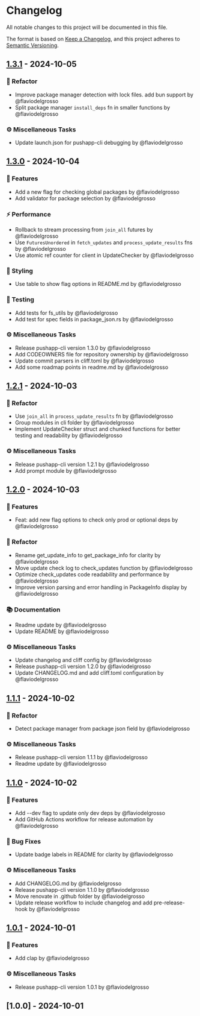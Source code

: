 # Changelog

All notable changes to this project will be documented in this file.

The format is based on [Keep a Changelog](https://keepachangelog.com/en/1.0.0/),
and this project adheres to [Semantic Versioning](https://semver.org/spec/v2.0.0.html).

## [1.3.1] - 2024-10-05

### <!-- 2 -->🚜 Refactor
- Improve package manager detection with lock files. add bun support by @flaviodelgrosso
- Split package manager `install_deps` fn in smaller functions by @flaviodelgrosso

### <!-- 7 -->⚙️ Miscellaneous Tasks
- Update launch.json for pushapp-cli debugging by @flaviodelgrosso

## [1.3.0] - 2024-10-04

### <!-- 0 -->🚀 Features
- Add a new flag for checking global packages by @flaviodelgrosso
- Add validator for package selection by @flaviodelgrosso

### <!-- 4 -->⚡ Performance
- Rollback to stream processing from `join_all` futures by @flaviodelgrosso
- Use `FuturesUnordered` in `fetch_updates` and `process_update_results` fns by @flaviodelgrosso
- Use atomic ref counter for client in UpdateChecker by @flaviodelgrosso

### <!-- 5 -->🎨 Styling
- Use table to show flag options in README.md by @flaviodelgrosso

### <!-- 6 -->🧪 Testing
- Add tests for fs_utils by @flaviodelgrosso
- Add test for spec fields in package_json.rs by @flaviodelgrosso

### <!-- 7 -->⚙️ Miscellaneous Tasks
- Release pushapp-cli version 1.3.0 by @flaviodelgrosso
- Add CODEOWNERS file for repository ownership by @flaviodelgrosso
- Update commit parsers in cliff.toml by @flaviodelgrosso
- Add some roadmap points in readme.md by @flaviodelgrosso

## [1.2.1] - 2024-10-03

### <!-- 2 -->🚜 Refactor
- Use `join_all` in `process_update_results` fn by @flaviodelgrosso
- Group modules in cli folder by @flaviodelgrosso
- Implement UpdateChecker struct and chunked functions for better testing and readability by @flaviodelgrosso

### <!-- 7 -->⚙️ Miscellaneous Tasks
- Release pushapp-cli version 1.2.1 by @flaviodelgrosso
- Add prompt module by @flaviodelgrosso

## [1.2.0] - 2024-10-03

### <!-- 0 -->🚀 Features
- Feat: add new flag options to check only prod or optional deps by @flaviodelgrosso

### <!-- 2 -->🚜 Refactor
- Rename get_update_info to get_package_info for clarity by @flaviodelgrosso
- Move update check log to check_updates function by @flaviodelgrosso
- Optimize check_updates code readability and performance by @flaviodelgrosso
- Improve version parsing and error handling in PackageInfo display by @flaviodelgrosso

### <!-- 3 -->📚 Documentation
- Readme update by @flaviodelgrosso
- Update README by @flaviodelgrosso

### <!-- 7 -->⚙️ Miscellaneous Tasks
- Update changelog and cliff config by @flaviodelgrosso
- Release pushapp-cli version 1.2.0 by @flaviodelgrosso
- Update CHANGELOG.md and add cliff.toml configuration by @flaviodelgrosso

## [1.1.1] - 2024-10-02

### <!-- 2 -->🚜 Refactor
- Detect package manager from package json field by @flaviodelgrosso

### <!-- 7 -->⚙️ Miscellaneous Tasks
- Release pushapp-cli version 1.1.1 by @flaviodelgrosso
- Readme update by @flaviodelgrosso

## [1.1.0] - 2024-10-02

### <!-- 0 -->🚀 Features
- Add --dev flag to update only dev deps by @flaviodelgrosso
- Add GitHub Actions workflow for release automation by @flaviodelgrosso

### <!-- 1 -->🐛 Bug Fixes
- Update badge labels in README for clarity by @flaviodelgrosso

### <!-- 7 -->⚙️ Miscellaneous Tasks
- Add CHANGELOG.md by @flaviodelgrosso
- Release pushapp-cli version 1.1.0 by @flaviodelgrosso
- Move renovate in .github folder by @flaviodelgrosso
- Update release workflow to include changelog and add pre-release-hook by @flaviodelgrosso

## [1.0.1] - 2024-10-01

### <!-- 0 -->🚀 Features
- Add clap by @flaviodelgrosso

### <!-- 7 -->⚙️ Miscellaneous Tasks
- Release pushapp-cli version 1.0.1 by @flaviodelgrosso

## [1.0.0] - 2024-10-01

[1.3.1]: https://github.com/flaviodelgrosso/pushapp/compare/v1.3.0..1.3.1
[1.3.0]: https://github.com/flaviodelgrosso/pushapp/compare/v1.2.1..v1.3.0
[1.2.1]: https://github.com/flaviodelgrosso/pushapp/compare/v1.2.0..v1.2.1
[1.2.0]: https://github.com/flaviodelgrosso/pushapp/compare/v1.1.1..v1.2.0
[1.1.1]: https://github.com/flaviodelgrosso/pushapp/compare/v1.1.0..v1.1.1
[1.1.0]: https://github.com/flaviodelgrosso/pushapp/compare/v1.0.1..v1.1.0
[1.0.1]: https://github.com/flaviodelgrosso/pushapp/compare/v1.0.0..v1.0.1

<!-- generated by git-cliff -->
